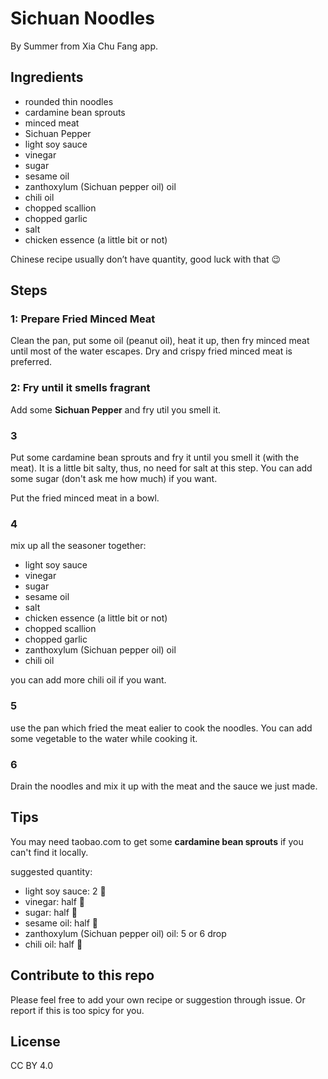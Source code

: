 # Sichuan Noodles

By Summer from Xia Chu Fang app.

## Ingredients

- rounded thin noodles
- cardamine bean sprouts
- minced meat
- Sichuan Pepper
- light soy sauce
- vinegar
- sugar
- sesame oil
- zanthoxylum (Sichuan pepper oil) oil
- chili oil
- chopped scallion
- chopped garlic
- salt
- chicken essence  (a little bit or not)

Chinese recipe usually don’t have quantity, good luck with that :wink:

## Steps

### 1: Prepare Fried Minced Meat

Clean the pan, put some oil (peanut oil), heat it up, then fry minced meat until most of the water escapes. Dry and crispy fried minced meat is preferred.

### 2: Fry until it smells fragrant

Add some **Sichuan Pepper** and fry util you smell it.

### 3

Put some cardamine bean sprouts and fry it until you smell it (with the meat). It is a little bit salty, thus, no need for salt at this step. You can add some sugar (don't ask me how much) if you want.

Put the fried minced meat in a bowl.

### 4

mix up all the seasoner together:

- light soy sauce
- vinegar
- sugar
- sesame oil
- salt
- chicken essence  (a little bit or not)
- chopped scallion
- chopped garlic
- zanthoxylum (Sichuan pepper oil) oil
- chili oil

you can add more chili oil if you want.

### 5

use the pan which fried the meat ealier to cook the noodles. You can add some vegetable to the water while cooking it.

### 6

Drain the noodles and mix it up with the meat and the sauce we just made.


## Tips

You may need taobao.com to get some **cardamine bean sprouts** if you can't find it locally.

suggested quantity:

- light soy sauce: 2 🥄
- vinegar: half 🥄
- sugar: half 🥄
- sesame oil: half 🥄 
- zanthoxylum (Sichuan pepper oil) oil: 5 or 6 drop
- chili oil: half 🥄


## Contribute to this repo

Please feel free to add your own recipe or suggestion through issue. Or report if this is too spicy for you.

## License

CC BY 4.0
